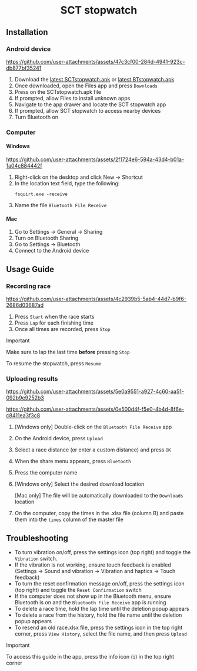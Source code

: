 <!--suppress HtmlDeprecatedAttribute -->
<h1 align="center">
SCT stopwatch
</h1>

## Installation

### Android device

https://github.com/user-attachments/assets/47c3cf00-284d-4941-923c-db877bf35241

1. Download the [latest SCTstopwatch.apk](https://github.com/JoshuaPrstec/SCT_stopwatch/releases/latest/download/SCTStopwatch.apk)
   or [latest BTstopwatch.apk](https://github.com/JoshuaPrstec/SCT_stopwatch/releases/latest/download/BTStopwatch.apk)
2. Once downloaded, open the Files app and press ```Downloads```
3. Press on the SCTstopwatch.apk file
4. If prompted, allow Files to install unknown apps
5. Navigate to the app drawer and locate the SCT stopwatch app
6. If prompted, allow SCT stopwatch to access nearby devices
7. Turn Bluetooth on

### Computer

#### Windows

https://github.com/user-attachments/assets/2f1724e6-594a-43d4-b01a-1a04c884442f


1. Right-click on the desktop and click New -> Shortcut
2. In the location text field, type the following:
   ```shell
   fsquirt.exe -receive
   ```
3. Name the file ```Bluetooth File Receive```

#### Mac

1. Go to Settings -> General -> Sharing
2. Turn on Bluetooth Sharing
3. Go to Settings -> Bluetooth
4. Connect to the Android device

## Usage Guide

### Recording race

https://github.com/user-attachments/assets/4c2939b5-5ab4-44d7-b9f6-2686d03687ad


1. Press ```Start``` when the race starts
2. Press ```Lap``` for each finishing time
3. Once all times are recorded, press ```Stop```

>[!IMPORTANT]
>Make sure to lap the last time **before** pressing ```Stop```

To resume the stopwatch, press ```Resume```

### Uploading results

https://github.com/user-attachments/assets/5e0a9551-a927-4c60-aa51-092b9e9252b3

https://github.com/user-attachments/assets/0e500d4f-f5e0-4b4d-8f6e-c8411ea3f3c8

1. [Windows only] Double-click on the ```Bluetooth File Receive``` app
2. On the Android device, press ```Upload```
3. Select a race distance (or enter a custom distance) and press ```OK```
4. When the share menu appears, press ```Bluetooth```
5. Press the computer name
6. [Windows only] Select the desired download location
   
   [Mac only] The file will be automatically downloaded to the ```Downloads``` location
7. On the computer, copy the times in the .xlsx file (column B) and paste them into the ```times``` column of the master file

## Troubleshooting

- To turn vibration on/off, press the settings icon (top right) and toggle the ```Vibration``` switch.
- If the vibration is not working, ensure touch feedback is enabled (Settings -> Sound and vibration -> Vibration and haptics -> Touch feedback)
- To turn the reset confirmation message on/off, press the settings icon (top right) and toggle the ```Reset Confirmation``` switch
- If the computer does not show up in the Bluetooth menu, ensure Bluetooth is on and the ```Bluetooth File Receive``` app is running
- To delete a race time, hold the lap time until the deletion popup appears
- To delete a race from the history, hold the file name until the deletion popup appears
- To resend an old race.xlsx file, press the settings icon in the top right corner, press ```View History```, select the file name, and then press ```Upload```
>[!IMPORTANT]
>To access this guide in the app, press the info icon (```i```) in the top right corner

